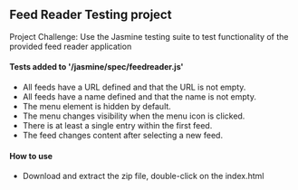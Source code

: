 ## Feed Reader Testing project

Project Challenge: Use the Jasmine testing suite to test functionality of the provided feed reader application

#### Tests added to '/jasmine/spec/feedreader.js'
- All feeds have a URL defined and that the URL is not empty.
- All feeds have a name defined and that the name is not empty.
- The menu element is hidden by default.
- The menu changes visibility when the menu icon is clicked.
- There is at least a single entry within the first feed.
- The feed changes content after selecting a new feed.

#### How to use
* Download and extract the zip file, double-click on the index.html
